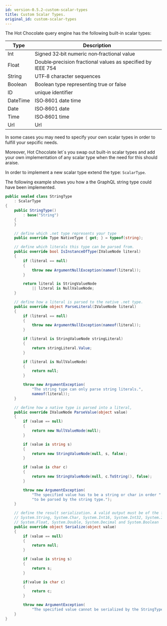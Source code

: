 ```yaml
---
id: version-0.5.2-custom-scalar-types
title: Custom Scalar Types.
original_id: custom-scalar-types
---
```


The Hot Chocolate query engine has the following built-in scalar types:

| Type     | Description                                                 |
| -------- | ----------------------------------------------------------- |
| Int      | Signed 32‐bit numeric non‐fractional value                  |
| Float    | Double‐precision fractional values as specified by IEEE 754 |
| String   | UTF‐8 character sequences                                   |
| Boolean  | Boolean type representing true or false                     |
| ID       | unique identifier                                           |
| DateTime | ISO‐8601 date time                                          |
| Date     | ISO‐8601 date                                               |
| Time     | ISO‐8601 time                                               |
| Url      | Url                                                         |

In some cases you may need to specify your own scalar types in order to fulfill your sepcific needs. 

Moreover, Hot Chocolate let`s you swap out built-in scalar types and add your own implementation of any scalar type when the need for this should araise.

In order to implement a new scalar type extend the type:  `ScalarType`.

The following example shows you how a the GraphQL string type could have been implemented.

```csharp
public sealed class StringType
    : ScalarType
{
    public StringType()
        : base("String")
    {
    }

    // define which .net type represents your type
    public override Type NativeType { get; } = typeof(string);

    // define which literals this type can be parsed from.
    public override bool IsInstanceOfType(IValueNode literal)
    {
        if (literal == null)
        {
            throw new ArgumentNullException(nameof(literal));
        }

        return literal is StringValueNode
            || literal is NullValueNode;
    }

    // define how a literal is parsed to the native .net type.
    public override object ParseLiteral(IValueNode literal)
    {
        if (literal == null)
        {
            throw new ArgumentNullException(nameof(literal));
        }

        if (literal is StringValueNode stringLiteral)
        {
            return stringLiteral.Value;
        }

        if (literal is NullValueNode)
        {
            return null;
        }

        throw new ArgumentException(
            "The string type can only parse string literals.",
            nameof(literal));
    }

    // define how a native type is parsed into a literal,
    public override IValueNode ParseValue(object value)
    {
        if (value == null)
        {
            return new NullValueNode(null);
        }

        if (value is string s)
        {
            return new StringValueNode(null, s, false);
        }

        if (value is char c)
        {
            return new StringValueNode(null, c.ToString(), false);
        }

        throw new ArgumentException(
            "The specified value has to be a string or char in order " +
            "to be parsed by the string type.");
    }

    // define the result serialization. A valid output must be of the following .net types:
    // System.String, System.Char, System.Int16, System.Int32, System.Int64,
    // System.Float, System.Double, System.Decimal and System.Boolean
    public override object Serialize(object value)
    {
        if (value == null)
        {
            return null;
        }

        if (value is string s)
        {
            return s;
        }

        if(value is char c)
        {
            return c;
        }

        throw new ArgumentException(
            "The specified value cannot be serialized by the StringType.");
    }
}
```
